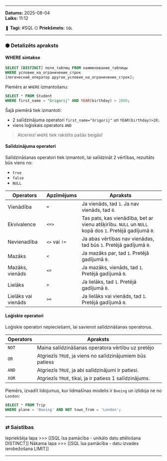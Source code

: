 ___

**Datums:** 2025-08-04   
**Laiks:** 11:12 

❚ **Tagi:** #SQL 
⌬ **Priekšmets:**  `SQL`

---
### ⬢ Detalizēts apraksts
#### WHERE sintakse

```SQL
SELECT [DISTINCT] поля_таблиц FROM наименование_таблицы
WHERE условие_на_ограничение_строк
[логический_оператор другое_условие_на_ограничение_строк];
```

Piemērs ar `WHERE` izmantošanu:

```SQL
SELECT * FROM Student
WHERE first_name = "Grigorij" AND YEAR(birthday) > 2000;
```

Šajā piemērā tiek izmantoti:

- 2 salīdzinājuma operatori `first_name="Grigorij"` un `YEAR(birthday)>20;`
- viens loģiskais operators `AND`

>Atceries! `WHERE` tiek rakstīts pašās beigās!
#### Salīdzinājuma operatori

Salīdzināšanas operatori tiek izmantoti, lai salīdzināt 2 vērtības, rezultāts būs viens no:

- `true`
- `false`
- `NULL`

| Operators           | Apzīmējums    | Apraksts                                                                                              |
| ------------------- | ------------- | ----------------------------------------------------------------------------------------------------- |
| Vienādība           | `=`           | Ja vienāds, tad `1`. Ja nav vienāds, tad `0`.                                                         |
| Ekvivalence         | `<=>`         | Tas pats, kas vienādība, bet ar vienu atšķirību. `NULL` un `NULL` kopā dos `1`. Pretējā gadījumā `0`. |
| Nevienadība         | `<>` vai `!=` | Ja abas vērtības nav vienādas, tad būs `1`. Pretējā gadījumā `0`.                                     |
| Mazāks              | `<`           | Ja mazāks par, tad `1`. Pretējā gadījumā `0`.                                                         |
| Mazāks, vienāds     | `<=`          | Ja mazāks, vienāds, tad `1`. Pretējā gadījumā `0`.                                                    |
| Lielāks             | `>`           | Ja lielāks, tad `1`. Pretējā gadījumā `0`.                                                            |
| Lielāks vai vienāds | `>=`          | Ja lielāks vai vienāds, tad `1`. Pretējā gadījumā `0`.                                                |
#### Loģiskie operatori
Loģiskie operatori nepieciešami, lai savienot salīdzināšanas operatorus.

| Operators | Apraksts                                                  |
| --------- | --------------------------------------------------------- |
| `NOT`     | Maina salīdzināšanas operatora vērtību uz pretējo         |
| `OR`      | Atgriezīs `TRUE`, ja viens no salīdzinājumiem būs patiess |
| `AND`     | Atgriezīs `TRUE`, ja abi salīdzinājumi ir patiesi.        |
| `XOR`     | Atgriezīs `TRUE`, tikai, ja ir patiess 1 salīdzinājums.   |
Piemērs, izvadīt lidojumus, kur lidmašīnas modelis ir `Boeing` un izlidoja ne no `London`:

```SQL
SELECT * FROM Trip
WHERE plane = 'Boeing' AND NOT town_from = 'London';
```

---
### ⇄ Saistības

Iepriekšēja lapa >>> [[SQL īsa pamācība - unikālo datu attēlošana DISTINCT]]
Nākama lapa >>> [[SQL īsa pamācība - datu izvades ierobežošana LIMIT]]

___